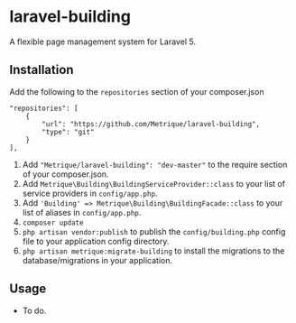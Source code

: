 # laravel-building

A flexible page management system for Laravel 5.

## Installation

Add the following to the `repositories` section of your composer.json

```
"repositories": [
    {
        "url": "https://github.com/Metrique/laravel-building",
        "type": "git"
    }
],
```

1. Add `"Metrique/laravel-building": "dev-master"` to the require section of your composer.json.
2. Add `Metrique\Building\BuildingServiceProvider::class` to your list of service providers in `config/app.php`.
3. Add `'Building' => Metrique\Building\BuildingFacade::class` to your list of aliases in `config/app.php`.
4. `composer update`
5. `php artisan vendor:publish` to publish the `config/building.php` config file to your application config directory.
6. `php artisan metrique:migrate-building` to install the migrations to the database/migrations in your application.

## Usage

- To do.
